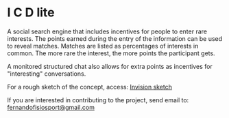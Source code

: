   # I C D lite
  A social search engine that includes incentives for people to enter rare interests. The points earned during the entry 
  of the information can be used to reveal matches. Matches are listed as percentages of interests in common.
  The more rare the interest, the more points the participant gets.
  
  A monitored structured chat also allows for extra points as incentives for "interesting" conversations.
  
  For a rough sketch of the concept, access: [Invision sketch]( http://bit.ly/38yDQN4)
  
  If you are interested in contributing to the project, send email to: fernandofisiosport@gmail.com
